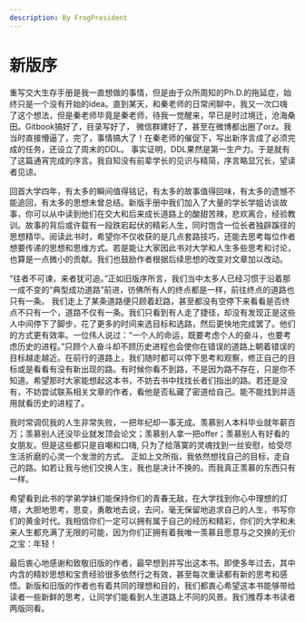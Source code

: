 ```yaml
---
description: By FrogPresident
---
```


# 新版序

重写交大生存手册是我一直想做的事情，但是由于众所周知的Ph.D.的拖延症，始终只是一个没有开始的idea。直到某天，和秦老师的日常闲聊中，我又一次口嗨了这个想法，但是秦老师毕竟是秦老师，待我一觉醒来，早已是时过境迁，沧海桑田。Gitbook搞好了，目录写好了， 微信群建好了，甚至在微博都出圈了orz。我当时直接懵逼了，完了，事情搞大了！在秦老师的催促下，写出新序言成了必须完成的任务，还设立了周末的DDL。 事实证明，DDL果然是第一生产力。于是就有了这篇通宵完成的序言。我自知没有前辈学长的见识与精简，序言略显冗长，望读者见谅。

回首大学四年，有太多的瞬间值得铭记，有太多的故事值得回味，有太多的遗憾不能追回，有太多的思想未曾总结。新版手册中我们加入了大量的学长学姐访谈故事，你可以从中读到他们在交大和后来成长道路上的酸甜苦辣，悲欢离合，经验教训。故事的背后或许载有一段跌宕起伏的精彩人生，同时饱含一位长者独辟蹊径的思想精华。阅读此书时，希望你不仅收获的是几点套路技巧，还能去思考每位作者想要传递的思想和思维方式。若是能让大家因此书对大学和人生多些思考和讨论，也算是一点微小的贡献。我们也鼓励作者根据后续思想的改变对文章加以改动。

“往者不可谏，来者犹可追。”正如旧版序所言，我们当中太多人已经习惯于沿着那一成不变的“典型成功道路”前进，彷佛所有人的终点都是一样，前往终点的道路也只有一条。 我们走上了某条道路便只顾着赶路，甚至都没有空停下来看看是否终点不只有一个，道路不仅有一条。我们只看到有人走了捷径，却没有发现正是这些人中间停下了脚步，花了更多的时间来选目标和选路，然后更快地完成罢了。他们的方式更有效率。一位伟人说过：“一个人的命运，既要考虑个人的奋斗，也要考虑历史的进程。”只顾个人奋斗却不顾历史进程也会使你在错误的道路上朝着错误的目标越走越近。在前行的道路上，我们随时都可以停下思考和观察，修正自己的目标或是看看有没有新出现的路。有时候你看不到路，不是因为路不存在，只是你不知道。希望那时大家能想起这本书，不妨去书中找找长者们指出的路。若还是没有，不妨尝试联系相关文章的作者，看他是否私藏了密道给自己。能不能找到并适用就看历史的进程了。

我时常调侃我的人生非常失败，一把年纪却一事无成。羡慕别人本科毕业就年薪百万；羡慕别人还没毕业就发顶会论文；羡慕别人拿一把offer；羡慕别人有好看的女朋友。但是这些都只是自嘲和口嗨, 只为了给落寞的灵魂找到一丝安慰，给受尽生活折磨的心灵一个发泄的方式。 正如上文所指，我依然想找自己的目标，走自己的路。如若让我与他们交换人生，我也是决计不换的。而我真正羡慕的东西只有一样。

希望看到此书的学弟学妹们能保持你们的青春无敌，在大学找到你心中理想的灯塔，大胆地思考，思变，勇敢地去说，去问，毫无保留地追求自己的人生，书写你们的黄金时代。我相信你们一定可以拥有属于自己的经历和精彩，你们的大学和未来人生都充满了无限的可能，因为你们正拥有着我唯一羡慕且愿意与之交换的无价之宝：年轻！

最后衷心地感谢和致敬旧版的作者，最早想到并写出这本书。即使多年过去，其中内含的精妙思想和宝贵经验很多依然行之有效，甚至每次重读都有新的思考和感悟。新版和旧版的作者也有着共同的理想和目的，我们都衷心希望这本书能够带给读者一些新鲜的思考，让同学们能看到人生道路上不同的风景。我们推荐本书读者两版同看。

